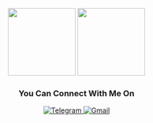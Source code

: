 <div align=center>
    <img height="137px" src="https://github-readme-stats.vercel.app/api?username=morheus9&hide_title=false&hide_border=true&show_icons=true&include_all_commits=true&count_private=true&line_height=21&theme=react" />
    <img height="137px" src="https://github-readme-stats.vercel.app/api/top-langs/?username=morheus9&hide=html&hide_title=false&hide_border=true&layout=compact&langs_count=8&theme=react&card_width=382px" />
</div>
  <div align=center>
  <h3><b>You Can Connect With Me On</b></h3>
  </div>

<div align=center>
    <a href="https://t.me/half_liter_frog">
        <img src="https://ziadoua.github.io/m3-Markdown-Badges/badges/Telegram/telegram1.svg&logoColor=white" alt="Telegram">
    </a>
    <a href="mailto:nodegopher@gmail.com">
        <img src="https://img.shields.io/badge/Gmail-D14836?style=for-the-badge&logo=gmail&logoColor=white" alt="Gmail">
    </a>
</div>

